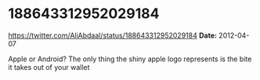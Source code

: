 # 188643312952029184
https://twitter.com/AliAbdaal/status/188643312952029184
**Date:** 2012-04-07

Apple or Android? The only thing the shiny apple logo represents is the bite it takes out of your wallet

